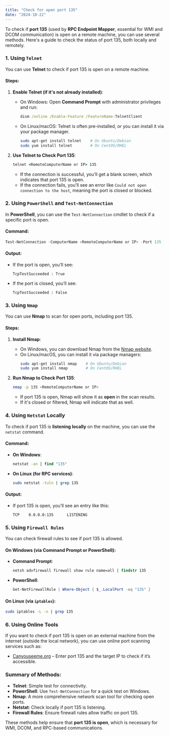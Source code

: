 ```yaml
---
title: "Check for open port 135"
date: "2024-10-22"
---
```


To check if **port 135** (used by **RPC Endpoint Mapper**, essential for WMI and DCOM communication) is open on a remote machine, you can use several methods. Here's a guide to check the status of port 135, both locally and remotely.

### 1. **Using `Telnet`**
You can use **Telnet** to check if port 135 is open on a remote machine.

#### Steps:
1. **Enable Telnet (if it's not already installed)**:
   - On Windows: Open **Command Prompt** with administrator privileges and run:
     ```cmd
     dism /online /Enable-Feature /FeatureName:TelnetClient
     ```
   - On Linux/macOS: Telnet is often pre-installed, or you can install it via your package manager.
     ```bash
     sudo apt-get install telnet    # On Ubuntu/Debian
     sudo yum install telnet        # On CentOS/RHEL
     ```

2. **Use Telnet to Check Port 135**:
   ```cmd
   telnet <RemoteComputerName or IP> 135
   ```
   - If the connection is successful, you’ll get a blank screen, which indicates that port 135 is open.
   - If the connection fails, you’ll see an error like `Could not open connection to the host`, meaning the port is closed or blocked.

### 2. **Using `PowerShell` and `Test-NetConnection`**
In **PowerShell**, you can use the `Test-NetConnection` cmdlet to check if a specific port is open.

#### Command:
```powershell
Test-NetConnection -ComputerName <RemoteComputerName or IP> -Port 135
```

#### Output:
- If the port is open, you’ll see:
  ```plaintext
  TcpTestSucceeded : True
  ```
- If the port is closed, you’ll see:
  ```plaintext
  TcpTestSucceeded : False
  ```

### 3. **Using `Nmap`**
You can use **Nmap** to scan for open ports, including port 135.

#### Steps:
1. **Install Nmap**:
   - On Windows, you can download Nmap from the [Nmap website](https://nmap.org/download.html).
   - On Linux/macOS, you can install it via package managers:
     ```bash
     sudo apt-get install nmap    # On Ubuntu/Debian
     sudo yum install nmap        # On CentOS/RHEL
     ```

2. **Run Nmap to Check Port 135**:
   ```bash
   nmap -p 135 <RemoteComputerName or IP>
   ```
   - If port 135 is open, Nmap will show it as **open** in the scan results.
   - If it's closed or filtered, Nmap will indicate that as well.

### 4. **Using `Netstat` Locally**
To check if port 135 is **listening locally** on the machine, you can use the `netstat` command.

#### Command:
- **On Windows**:
  ```cmd
  netstat -an | find "135"
  ```
- **On Linux (for RPC services)**:
  ```bash
  sudo netstat -tuln | grep 135
  ```

#### Output:
- If port 135 is open, you’ll see an entry like this:
  ```plaintext
  TCP    0.0.0.0:135      LISTENING
  ```

### 5. **Using `Firewall Rules`**
You can check firewall rules to see if port 135 is allowed.

#### On Windows (via Command Prompt or PowerShell):
- **Command Prompt**:
  ```cmd
  netsh advfirewall firewall show rule name=all | findstr 135
  ```
- **PowerShell**:
  ```powershell
  Get-NetFirewallRule | Where-Object { $_.LocalPort -eq "135" }
  ```

#### On Linux (via `iptables`):
```bash
sudo iptables -L -n | grep 135
```

### 6. **Using Online Tools**
If you want to check if port 135 is open on an external machine from the internet (outside the local network), you can use online port scanning services such as:
- [Canyouseeme.org](http://canyouseeme.org/) – Enter port 135 and the target IP to check if it’s accessible.

### Summary of Methods:
- **Telnet**: Simple test for connectivity.
- **PowerShell**: Use `Test-NetConnection` for a quick test on Windows.
- **Nmap**: A more comprehensive network scan tool for checking open ports.
- **Netstat**: Check locally if port 135 is listening.
- **Firewall Rules**: Ensure firewall rules allow traffic on port 135.

These methods help ensure that **port 135 is open**, which is necessary for WMI, DCOM, and RPC-based communications.